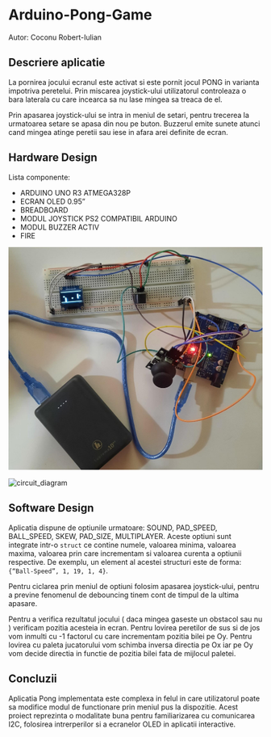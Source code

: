 # Arduino-Pong-Game

Autor: Coconu Robert-Iulian

## Descriere aplicatie
La pornirea jocului ecranul este activat si este pornit jocul PONG in varianta impotriva peretelui. Prin miscarea joystick-ului utilizatorul controleaza o bara laterala cu care incearca sa nu lase mingea sa treaca de el.

Prin apasarea joystick-ului se intra in meniul de setari, pentru trecerea la urmatoarea setare se apasa din nou pe buton. Buzzerul emite sunete atunci cand mingea atinge peretii sau iese in afara arei definite de ecran.

## Hardware Design
Lista componente:
- ARDUINO UNO R3 ATMEGA328P
- ECRAN OLED 0.95”
- BREADBOARD
- MODUL JOYSTICK PS2 COMPATIBIL ARDUINO
- MODUL BUZZER ACTIV
- FIRE

![project](https://github.com/kn1ghtfall/Arduino-Pong-Game/blob/main/circuit.png)

![circuit_diagram]([http://url/to/img.png](https://github.com/kn1ghtfall/Arduino-Pong-Game/blob/main/pong_diagram.png))

## Software Design

Aplicatia dispune de optiunile urmatoare: SOUND, PAD_SPEED, BALL_SPEED, SKEW, PAD_SIZE, MULTIPLAYER. Aceste optiuni sunt integrate intr-o `struct` ce contine numele, valoarea minima, valoarea maxima, valoarea prin care incrementam si valoarea curenta a optiunii respective. De exemplu, un element al acestei structuri este de forma: `{“Ball-Speed”, 1, 19, 1, 4}`.

Pentru ciclarea prin meniul de optiuni folosim apasarea joystick-ului, pentru a previne fenomenul de debouncing tinem cont de timpul de la ultima apasare.

Pentru a verifica rezultatul jocului ( daca mingea gaseste un obstacol sau nu ) verificam pozitia acesteia in ecran. Pentru lovirea peretilor de sus si de jos vom inmulti cu -1 factorul cu care incrementam pozitia bilei pe Oy. Pentru lovirea cu paleta jucatorului vom schimba inversa directia pe Ox iar pe Oy vom decide directia in functie de pozitia bilei fata de mijlocul paletei.

## Concluzii

Aplicatia Pong implementata este complexa in felul in care utilizatorul poate sa modifice modul de functionare prin meniul pus la dispozitie. Acest proiect reprezinta o modalitate buna pentru familiarizarea cu comunicarea I2C, folosirea intrerperilor si a ecranelor OLED in aplicatii interactive.
